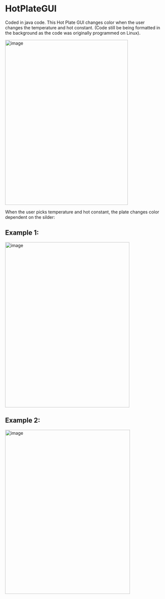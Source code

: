 # HotPlateGUI
Coded in java code. This Hot Plate GUI changes color when the user changes the temperature and hot constant. (Code still be being formatted in the background as the code was originally programmed on Linux).

<img width="397" height="532" alt="image" src="https://github.com/user-attachments/assets/f27d6785-906b-4b9f-982e-95c6657b4f68" />

When the user picks temperature and hot constant, the plate changes color dependent on the silder:

## Example 1:
<img width="402" height="533" alt="image" src="https://github.com/user-attachments/assets/20379c9e-ea94-4773-8105-7dcdca421009" />

## Example 2:
<img width="404" height="529" alt="image" src="https://github.com/user-attachments/assets/6376c8e3-594b-4aac-8ad5-c53c1d12d5c0" />


